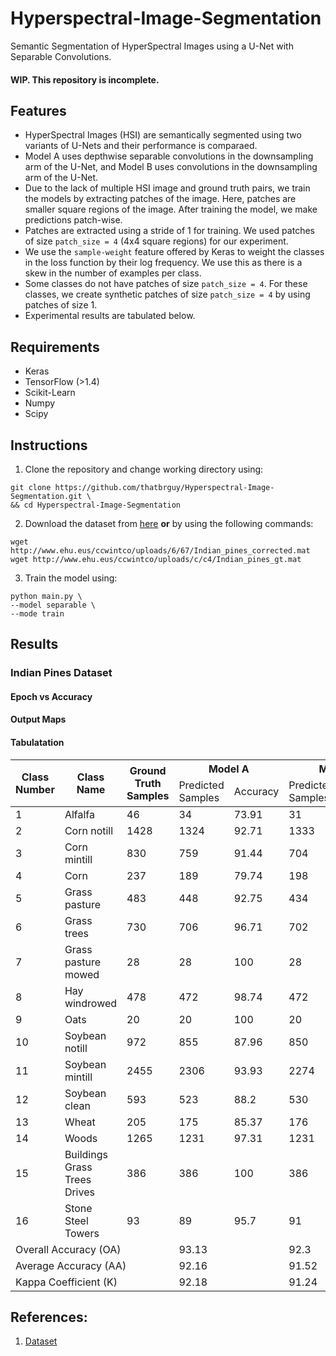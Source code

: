 # Hyperspectral-Image-Segmentation
Semantic Segmentation of HyperSpectral Images using a U-Net with Separable Convolutions.

#### WIP. This repository is incomplete.

## Features
- HyperSpectral Images (HSI) are semantically segmented using two variants of U-Nets and their performance is comparaed.
- Model A uses depthwise separable convolutions in the downsampling arm of the U-Net, and Model B uses convolutions in the downsampling arm of the U-Net. 
- Due to the lack of multiple HSI image and ground truth pairs, we train the models by extracting patches of the image. Here, patches are smaller square regions of the image. After training the model, we make predictions patch-wise. 
- Patches are extracted using a stride of 1 for training. We used patches of size `patch_size = 4` (4x4 square regions) for our experiment.
- We use the `sample-weight` feature offered by Keras to weight the classes in the loss function by their log frequency. We use this as there is a skew in the number of examples per class.
- Some classes do not have patches of size `patch_size = 4`. For these classes, we create synthetic patches of size `patch_size = 4` by using patches of size 1. 
- Experimental results are tabulated below.

## Requirements
- Keras
- TensorFlow (>1.4)
- Scikit-Learn
- Numpy
- Scipy

## Instructions
1. Clone the repository and change working directory using:
```
git clone https://github.com/thatbrguy/Hyperspectral-Image-Segmentation.git \
&& cd Hyperspectral-Image-Segmentation
```
2. Download the dataset from [here](http://www.ehu.eus/ccwintco/index.php/Hyperspectral_Remote_Sensing_Scenes#Indian_Pines) **or** by using the following commands:
```
wget http://www.ehu.eus/ccwintco/uploads/6/67/Indian_pines_corrected.mat
wget http://www.ehu.eus/ccwintco/uploads/c/c4/Indian_pines_gt.mat
```
3. Train the model using:
```
python main.py \
--model separable \
--mode train
```

## Results

### Indian Pines Dataset

#### Epoch vs Accuracy

#### Output Maps

#### Tabulatation

<table>
  <thead>
    <tr>
      <th rowspan="2">Class Number</th>
      <th rowspan="2">Class Name</th>
      <th rowspan="2">Ground Truth Samples</th>
      <th colspan="2">Model A</th>
      <th colspan="2">Model B</th>
    </tr>
    <tr>
      <td>Predicted Samples</td>
      <td>Accuracy</td>
      <td>Predicted Samples</td>
      <td>Accuracy</td>
    </tr>
   </thead>
   <tbody>
    <tr>
      <td>1</td>
      <td>Alfalfa</td>
      <td>46</td>
      <td>34</td>
      <td>73.91</td>
      <td>31</td>
      <td>67.39</td>
    </tr>
    <tr>
      <td>2</td>
      <td>Corn notill</td>
      <td>1428</td>
      <td>1324</td>
      <td>92.71</td>
      <td>1333</td>
      <td>93.35</td>
    </tr>
    <tr>
      <td>3</td>
      <td>Corn mintill</td>
      <td>830</td>
      <td>759</td>
      <td>91.44</td>
      <td>704</td>
      <td>84.82</td>
    </tr>
    <tr>
      <td>4</td>
      <td>Corn</td>
      <td>237</td>
      <td>189</td>
      <td>79.74</td>
      <td>198</td>
      <td>83.54</td>
    </tr>
    <tr>
      <td>5</td>
      <td>Grass pasture</td>
      <td>483</td>
      <td>448</td>
      <td>92.75</td>
      <td>434</td>
      <td>89.85</td>
    </tr>
    <tr>
      <td>6</td>
      <td>Grass trees</td>
      <td>730</td>
      <td>706</td>
      <td>96.71</td>
      <td>702</td>
      <td>96.16</td>
    </tr>
    <tr>
      <td>7</td>
      <td>Grass pasture mowed</td>
      <td>28</td>
      <td>28</td>
      <td>100</td>
      <td>28</td>
      <td>100</td>
    </tr>
    <tr>
      <td>8</td>
      <td>Hay windrowed</td>
      <td>478</td>
      <td>472</td>
      <td>98.74</td>
      <td>472</td>
      <td>98.74</td>
    </tr>
    <tr>
      <td>9</td>
      <td>Oats</td>
      <td>20</td>
      <td>20</td>
      <td>100</td>
      <td>20</td>
      <td>100</td>
    </tr>
    <tr>
      <td>10</td>
      <td>Soybean notill</td>
      <td>972</td>
      <td>855</td>
      <td>87.96</td>
      <td>850</td>
      <td>87.44</td>
    </tr>
    <tr>
      <td>11</td>
      <td>Soybean mintill</td>
      <td>2455</td>
      <td>2306</td>
      <td>93.93</td>
      <td>2274</td>
      <td>92.63</td>
    </tr>
    <tr>
      <td>12</td>
      <td>Soybean clean</td>
      <td>593</td>
      <td>523</td>
      <td>88.2</td>
      <td>530</td>
      <td>89.38</td>
    </tr>
    <tr>
      <td>13</td>
      <td>Wheat</td>
      <td>205</td>
      <td>175</td>
      <td>85.37</td>
      <td>176</td>
      <td>85.85</td>
    </tr>
    <tr>
      <td>14</td>
      <td>Woods</td>
      <td>1265</td>
      <td>1231</td>
      <td>97.31</td>
      <td>1231</td>
      <td>97.31</td>
    </tr>
    <tr>
      <td>15</td>
      <td>Buildings Grass Trees Drives</td>
      <td>386</td>
      <td>386</td>
      <td>100</td>
      <td>386</td>
      <td>100</td>
    </tr>
    <tr>
      <td>16</td>
      <td>Stone Steel Towers</td>
      <td>93</td>
      <td>89</td>
      <td>95.7</td>
      <td>91</td>
      <td>97.85</td>
    </tr>
    <tr>
      <td colspan="3">Overall Accuracy (OA)</td>
      <td colspan="2">93.13</td>
      <td colspan="2">92.3</td>
    </tr>
    <tr>
      <td colspan="3">Average Accuracy (AA)</td>
      <td colspan="2">92.16</td>
      <td colspan="2">91.52</td>
    </tr>
    <tr>
      <td colspan="3">Kappa Coefficient (K)</td>
      <td colspan="2">92.18</td>
      <td colspan="2">91.24</td>
    </tr>
  </tbody>
</table>

## References:
1. [Dataset](http://www.ehu.eus/ccwintco/index.php/Hyperspectral_Remote_Sensing_Scenes#Indian_Pines)
